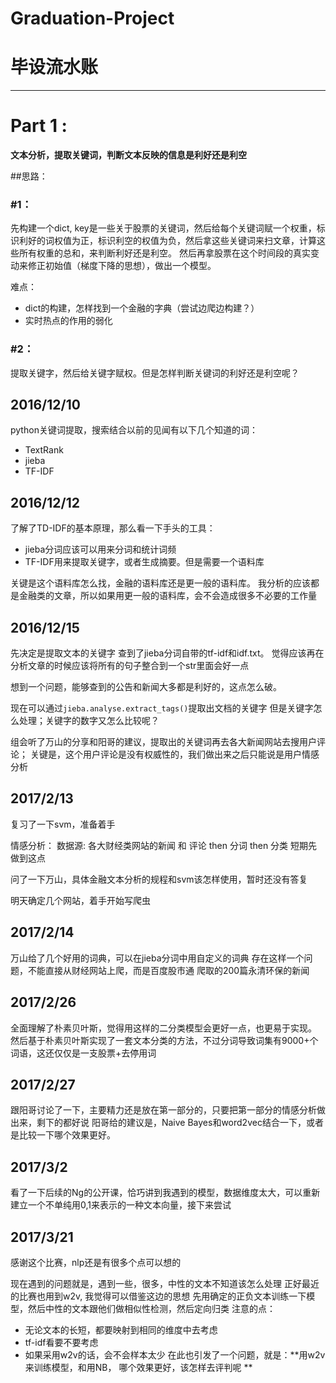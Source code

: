 # Graduation-Project
# 毕设流水账

---

# Part 1 :
**文本分析，提取关键词，判断文本反映的信息是利好还是利空**

##思路：
### \#1：
先构建一个dict, key是一些关于股票的关键词，然后给每个关键词赋一个权重，标识利好的词权值为正，标识利空的权值为负，然后拿这些关键词来扫文章，计算这些所有权重的总和，来判断利好还是利空。
然后再拿股票在这个时间段的真实变动来修正初始值（梯度下降的思想），做出一个模型。

难点：

 * dict的构建，怎样找到一个金融的字典（尝试边爬边构建？）
 * 实时热点的作用的弱化
### \#2：
提取关键字，然后给关键字赋权。但是怎样判断关键词的利好还是利空呢？

## 2016/12/10
python关键词提取，搜索结合以前的见闻有以下几个知道的词：

* TextRank
* jieba
* TF-IDF

## 2016/12/12
了解了TD-IDF的基本原理，那么看一下手头的工具：

* jieba分词应该可以用来分词和统计词频
* TF-IDF用来提取关键字，或者生成摘要。但是需要一个语料库

关键是这个语料库怎么找，金融的语料库还是更一般的语料库。
我分析的应该都是金融类的文章，所以如果用更一般的语料库，会不会造成很多不必要的工作量

## 2016/12/15
先决定是提取文本的关键字
查到了jieba分词自带的tf-idf和idf.txt。
觉得应该再在分析文章的时候应该将所有的句子整合到一个str里面会好一点

想到一个问题，能够查到的公告和新闻大多都是利好的，这点怎么破。

现在可以通过```jieba.analyse.extract_tags()```提取出文档的关键字
但是关键字怎么处理；关键字的数字又怎么比较呢？

组会听了万山的分享和阳哥的建议，提取出的关键词再去各大新闻网站去搜用户评论；
关键是，这个用户评论是没有权威性的，我们做出来之后只能说是用户情感分析


## 2017/2/13
复习了一下svm，准备着手

情感分析：
数据源: 各大财经类网站的新闻 和 评论
then 分词
then 分类
短期先做到这点

问了一下万山，具体金融文本分析的规程和svm该怎样使用，暂时还没有答复

明天确定几个网站，着手开始写爬虫

## 2017/2/14
万山给了几个好用的词典，可以在jieba分词中用自定义的词典
存在这样一个问题，不能直接从财经网站上爬，而是百度股市通
爬取的200篇永清环保的新闻

## 2017/2/26
全面理解了朴素贝叶斯，觉得用这样的二分类模型会更好一点，也更易于实现。
然后基于朴素贝叶斯实现了一套文本分类的方法，不过分词导致词集有9000+个词语，这还仅仅是一支股票+去停用词

## 2017/2/27
跟阳哥讨论了一下，主要精力还是放在第一部分的，只要把第一部分的情感分析做出来，剩下的都好说
阳哥给的建议是，Naive Bayes和word2vec结合一下，或者是比较一下哪个效果更好。

## 2017/3/2
看了一下后续的Ng的公开课，恰巧讲到我遇到的模型，数据维度太大，可以重新建立一个不单纯用0,1来表示的一种文本向量，接下来尝试

## 2017/3/21
感谢这个比赛，nlp还是有很多个点可以想的

现在遇到的问题就是，遇到一些，很多，中性的文本不知道该怎么处理
正好最近的比赛也用到w2v, 我觉得可以借鉴这边的思想
先用确定的正负文本训练一下模型，然后中性的文本跟他们做相似性检测，然后定向归类
注意的点：
- 无论文本的长短，都要映射到相同的维度中去考虑
- tf-idf看要不要考虑
- 如果采用w2v的话，会不会样本太少
在此也引发了一个问题，就是：**用w2v来训练模型，和用NB， 哪个效果更好，该怎样去评判呢 **
